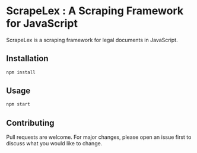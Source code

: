 # ScrapeLex : A Scraping Framework for JavaScript

ScrapeLex is a scraping framework for legal documents in JavaScript. 

## Installation

```bash
npm install
```

## Usage

```bash
npm start
```

## Contributing

Pull requests are welcome. For major changes, please open an issue first to discuss what you would like to change.
